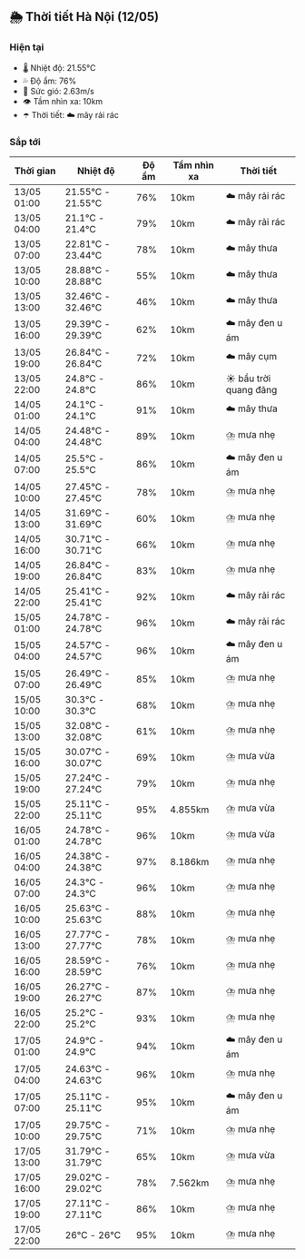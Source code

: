 ## 🌦️ Thời tiết Hà Nội (12/05)

### Hiện tại

- 🌡️ Nhiệt độ: 21.55℃
- 💦 Độ ẩm: 76%
- 💨 Sức gió: 2.63m/s
- 👁️ Tầm nhìn xa: 10km
- ☂️ Thời tiết: ☁️ mây rải rác

### Sắp tới

| Thời gian | Nhiệt độ | Độ ẩm | Tầm nhìn xa | Thời tiết |
| --- | --- | --- | --- | --- |
| 13/05 01:00 | 21.55℃ - 21.55℃ | 76% | 10km | ☁️ mây rải rác |
| 13/05 04:00 | 21.1℃ - 21.4℃ | 79% | 10km | ☁️ mây rải rác |
| 13/05 07:00 | 22.81℃ - 23.44℃ | 78% | 10km | ☁️ mây thưa |
| 13/05 10:00 | 28.88℃ - 28.88℃ | 55% | 10km | ☁️ mây thưa |
| 13/05 13:00 | 32.46℃ - 32.46℃ | 46% | 10km | ☁️ mây thưa |
| 13/05 16:00 | 29.39℃ - 29.39℃ | 62% | 10km | ☁️ mây đen u ám |
| 13/05 19:00 | 26.84℃ - 26.84℃ | 72% | 10km | ☁️ mây cụm |
| 13/05 22:00 | 24.8℃ - 24.8℃ | 86% | 10km | ☀️ bầu trời quang đãng |
| 14/05 01:00 | 24.1℃ - 24.1℃ | 91% | 10km | ☁️ mây thưa |
| 14/05 04:00 | 24.48℃ - 24.48℃ | 89% | 10km | ⛈️ mưa nhẹ |
| 14/05 07:00 | 25.5℃ - 25.5℃ | 86% | 10km | ☁️ mây đen u ám |
| 14/05 10:00 | 27.45℃ - 27.45℃ | 78% | 10km | ⛈️ mưa nhẹ |
| 14/05 13:00 | 31.69℃ - 31.69℃ | 60% | 10km | ⛈️ mưa nhẹ |
| 14/05 16:00 | 30.71℃ - 30.71℃ | 66% | 10km | ⛈️ mưa nhẹ |
| 14/05 19:00 | 26.84℃ - 26.84℃ | 83% | 10km | ⛈️ mưa nhẹ |
| 14/05 22:00 | 25.41℃ - 25.41℃ | 92% | 10km | ☁️ mây rải rác |
| 15/05 01:00 | 24.78℃ - 24.78℃ | 96% | 10km | ☁️ mây rải rác |
| 15/05 04:00 | 24.57℃ - 24.57℃ | 96% | 10km | ☁️ mây đen u ám |
| 15/05 07:00 | 26.49℃ - 26.49℃ | 85% | 10km | ⛈️ mưa nhẹ |
| 15/05 10:00 | 30.3℃ - 30.3℃ | 68% | 10km | ⛈️ mưa nhẹ |
| 15/05 13:00 | 32.08℃ - 32.08℃ | 61% | 10km | ⛈️ mưa nhẹ |
| 15/05 16:00 | 30.07℃ - 30.07℃ | 69% | 10km | ⛈️ mưa vừa |
| 15/05 19:00 | 27.24℃ - 27.24℃ | 79% | 10km | ⛈️ mưa nhẹ |
| 15/05 22:00 | 25.11℃ - 25.11℃ | 95% | 4.855km | ⛈️ mưa vừa |
| 16/05 01:00 | 24.78℃ - 24.78℃ | 96% | 10km | ⛈️ mưa vừa |
| 16/05 04:00 | 24.38℃ - 24.38℃ | 97% | 8.186km | ⛈️ mưa nhẹ |
| 16/05 07:00 | 24.3℃ - 24.3℃ | 96% | 10km | ⛈️ mưa nhẹ |
| 16/05 10:00 | 25.63℃ - 25.63℃ | 88% | 10km | ⛈️ mưa nhẹ |
| 16/05 13:00 | 27.77℃ - 27.77℃ | 78% | 10km | ⛈️ mưa nhẹ |
| 16/05 16:00 | 28.59℃ - 28.59℃ | 76% | 10km | ⛈️ mưa nhẹ |
| 16/05 19:00 | 26.27℃ - 26.27℃ | 87% | 10km | ⛈️ mưa nhẹ |
| 16/05 22:00 | 25.2℃ - 25.2℃ | 93% | 10km | ⛈️ mưa nhẹ |
| 17/05 01:00 | 24.9℃ - 24.9℃ | 94% | 10km | ☁️ mây đen u ám |
| 17/05 04:00 | 24.63℃ - 24.63℃ | 96% | 10km | ⛈️ mưa nhẹ |
| 17/05 07:00 | 25.11℃ - 25.11℃ | 95% | 10km | ☁️ mây đen u ám |
| 17/05 10:00 | 29.75℃ - 29.75℃ | 71% | 10km | ⛈️ mưa nhẹ |
| 17/05 13:00 | 31.79℃ - 31.79℃ | 65% | 10km | ⛈️ mưa vừa |
| 17/05 16:00 | 29.02℃ - 29.02℃ | 78% | 7.562km | ⛈️ mưa nhẹ |
| 17/05 19:00 | 27.11℃ - 27.11℃ | 86% | 10km | ⛈️ mưa nhẹ |
| 17/05 22:00 | 26℃ - 26℃ | 95% | 10km | ⛈️ mưa nhẹ |
